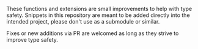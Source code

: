 These functions and extensions are small improvements to help with type safety. Snippets in this repository are meant to be added directly into the intended project, please don't use as a submodule or similar.

Fixes or new additions via PR are welcomed as long as they strive to improve type safety.

